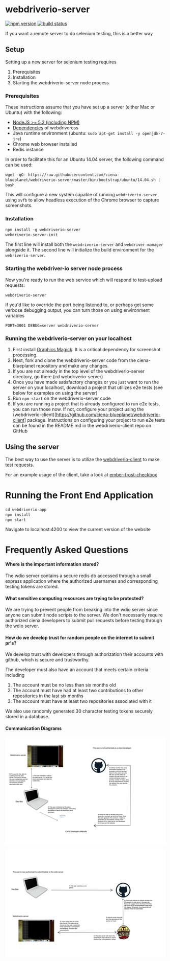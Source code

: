 # webdriverio-server

[![npm version](https://badge.fury.io/js/webdriverio-server.svg)](http://badge.fury.io/js/webdriverio-server)
[![build status](https://travis-ci.org/ciena-blueplanet/webdriverio-server.svg?branch=master)](https://travis-ci.org/ciena-blueplanet/webdriverio-server)

If you want a remote server to do selenium testing, this is a better way

## Setup

Setting up a new server for selenium testing requires

1. Prerequisites
1. Installation
1. Starting the webdriverio-server node process

### Prerequisites

These instructions assume that you have set up a server (either Mac or Ubuntu) with the following:

- [NodeJS >= 5.3 (including NPM)](https://github.com/creationix/nvm)
- [Dependencies](https://github.com/webdriverio/webdrivercss) of webdrivercss
- Java runtime environment (ubuntu: `sudo apt-get install -y openjdk-7-jre`)
- Chrome web browser installed
- Redis instance

In order to facilitate this for an Ubuntu 14.04 server, the following command can be used:

```
wget -qO- https://raw.githubusercontent.com/ciena-blueplanet/webdriverio-server/master/bin/bootstrap/ubuntu/14.04.sh | bash
```

This will configure a new system capable of running `webdriverio-server` using `xvfb` to allow headless execution of
the Chrome browser to capture screenshots.

### Installation

    npm install -g webdriverio-server
    webdriverio-server-init

The first line will install both the `webdriverio-server` and `webdriver-manager` alongside it. The second line will
initialize the build environment for the `webriverio-server`.

### Starting the webdriver-io server node process

Now you're ready to run the web service which will respond to test-upload requests:

    webdriverio-server

If you'd like to override the port being listened to, or perhaps get some verbose debugging output, you can turn
those on using environment variables

    PORT=3001 DEBUG=server webdriverio-server

### Running the webdriverio-server on your localhost

1. First install [Graphics Magick](http://www.graphicsmagick.org/README.html). It is a critical dependency for screenshot processing.
2. Next, fork and clone the webdriverio-server code from the ciena-blueplanet repository and make any changes.
3. If you are not already in the top level of the webdriverio-server directory, go there (cd webdriverio-server)
4. Once you have made satisfactory changes or you just want to run the server on your localhost, download a project that utilizes e2e tests (see below for examples on using the server)
5. Run ```npm start``` on the webdriverio-server code
6. If you are running a project that is already configured to run e2e tests, you can run those now. If not, configure your project 
using the (webdriverio-client)[https://github.com/ciena-blueplanet/webdriverio-client] package. Instructions on configuring your project to run e2e tests can 
be found in the README.md in the webdriverio-client repo on GitHub


## Using the server

The best way to use the server is to utilize the [webdriverio-client](https://github.com/ciena-blueplanet/webdriverio-client) to make test requests.

For an example usage of the client, take a look at [ember-frost-checkbox](https://github.com/ciena-frost/ember-frost-checkbox.git)

# Running the Front End Application

    cd webdriverio-app
    npm install
    npm start

Navigate to localhost:4200 to view the current version of the website

# Frequently Asked Questions

#### Where is the important information stored?

The wdio server contains a secure redis db accessed through a small express application 
where the authorized usernames and corresponding testing tokens are stored.

#### What sensitive computing resources are trying to be protected? 
We are trying to prevent people from breaking into the wdio server since anyone can submit node scripts to the server. 
We don't necessarily require authorized ciena developers to submit pull requests before testing through the wdio server.

#### How do we develop trust for random people on the internet to submit pr's?

We develop trust with developers through authorization their accounts with github, which is secure and trustworthy. 

The developer must also have an account that meets certain criteria including

1. The account must be no less than six months old
2. The account must have had at least two contributions to other repositories in the last six months
3. The account must have at least two repositories associated with it

We also use randomly generated 30 character testing tokens securely stored in a database.

#### Communication Diagrams
![Use Case 1](https://github.com/pastorsj/webdriverio-server/blob/webdriverio-app/resources/UseCase1.png)

![Use Case 2](https://github.com/pastorsj/webdriverio-server/blob/webdriverio-app/resources/UseCase2.png)

